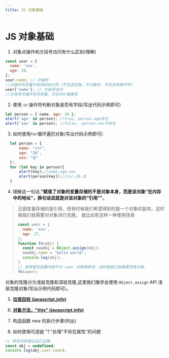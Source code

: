 ```yaml
---
title: JS 对象基础
---
```


# JS 对象基础

1. 对象点操作和方括号访问有什么区别(理解)

```js
const user = {
  name: 'xxx',
  age: 18,
};
user.name; // 点操作
//点操作的变量为有效的标识符（不包含空格，不以数字，不包含特殊字符）
user['name']; // 方括号访问
//方括号可操作任何变量、可访问计算属性
```

2. 使用 `in` 操作符判断对象是否有字段(写出代码示例即可)

```js
let person = { name, age: 20 };
alert('age' in person); //true, person.age存在
alert('sex' in person); //false， person.sex不存在
```

3. 如何使用`for`循环遍历对象(写出代码示例即可)

```js
  let person = {
      name: "cxr",
      age: "20",
      sex: "女"
  }；
  for (let key in person){
      alert(key);//name,age,sex
      alert(person[key]);//cxr,20,女
  }
```

4. 理解这一句话,**"赋值了对象的变量存储的不是对象本身，而是该对象“在内存中的地址”，换句话说就是对该对象的“引用”"**。

> 正因变量存储的是引用，但有时候我们希望得到的是一个对象的副本。这时候我们就需要对对象进行克隆。
> 就比如有这样一种使用场景
>
> ```js
> const uesr = {
>   name: 'xxx',
>   age: 17,
> };
> function fn(obj) {
>   const newObj = Object.assign(obj);
>   newObj.name = 'hello world';
>   console.log(obj);
> }
> // 我希望在函数内部不对 user 对象做修改，这时候我们就需要克隆对象.
> fn(user);
> ```

对象的克隆分为浅层克隆和深层克隆,这里我们像学会使用 `Object.assign` API 浅层克隆对象(写出示例代码即可)。

5. **[垃圾回收 (javascript.info)](https://zh.javascript.info/garbage-collection)**

6. **[对象方法，"this" (javascript.info)](https://zh.javascript.info/object-methods)**

7. 构造函数 new 的执行步骤(列出)

8. 如何使用可选链 "?."处理“不存在属性”的问题

```js
// 修改代码保证运行正确
const obj = undefined;
console.log(obj.user.name);
```
